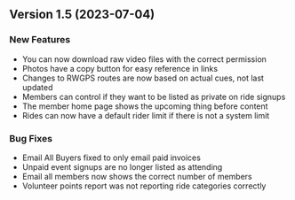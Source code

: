  ## Version 1.5 (2023-07-04)
 ### New Features
 - You can now download raw video files with the correct permission
 - Photos have a copy button for easy reference in links
 - Changes to RWGPS routes are now based on actual cues, not last updated
 - Members can control if they want to be listed as private on ride signups
 - The member home page shows the upcoming thing before content
 - Rides can now have a default rider limit if there is not a system limit

 ### Bug Fixes
 - Email All Buyers fixed to only email paid invoices
 - Unpaid event signups are no longer listed as attending
 - Email all members now shows the correct number of members
 - Volunteer points report was not reporting ride categories correctly

